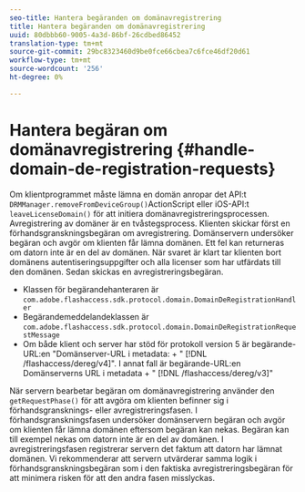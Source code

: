 ```yaml
---
seo-title: Hantera begäranden om domänavregistrering
title: Hantera begäranden om domänavregistrering
uuid: 80dbbb60-9005-4a3d-86bf-26cdbed86452
translation-type: tm+mt
source-git-commit: 29bc8323460d9be0fce66cbea7c6fce46df20d61
workflow-type: tm+mt
source-wordcount: '256'
ht-degree: 0%

---
```



# Hantera begäran om domänavregistrering {#handle-domain-de-registration-requests}

Om klientprogrammet måste lämna en domän anropar det API:t `DRMManager.removeFromDeviceGroup()`ActionScript eller iOS-API:t `leaveLicenseDomain()` för att initiera domänavregistreringsprocessen. Avregistrering av domäner är en tvåstegsprocess. Klienten skickar först en förhandsgranskningsbegäran om avregistrering. Domänservern undersöker begäran och avgör om klienten får lämna domänen. Ett fel kan returneras om datorn inte är en del av domänen. När svaret är klart tar klienten bort domänens autentiseringsuppgifter och alla licenser som har utfärdats till den domänen. Sedan skickas en avregistreringsbegäran.

* Klassen för begärandehanteraren är `com.adobe.flashaccess.sdk.protocol.domain.DomainDeRegistrationHandler`
* Begärandemeddelandeklassen är `com.adobe.flashaccess.sdk.protocol.domain.DomainDeRegistrationRequestMessage`
* Om både klient och server har stöd för protokoll version 5 är begärande-URL:en &quot;Domänserver-URL i metadata: + &quot; [!DNL /flashaccess/dereg/v4]&quot;. I annat fall är begärande-URL:en Domänserverns URL i metadata + &quot; [!DNL /flashaccess/dereg/v3]&quot;

När servern bearbetar begäran om domänavregistrering använder den `getRequestPhase()` för att avgöra om klienten befinner sig i förhandsgransknings- eller avregistreringsfasen. I förhandsgranskningsfasen undersöker domänservern begäran och avgör om klienten får lämna domänen eftersom begäran kan nekas. Begäran kan till exempel nekas om datorn inte är en del av domänen. I avregistreringsfasen registrerar servern det faktum att datorn har lämnat domänen. Vi rekommenderar att servern utvärderar samma logik i förhandsgranskningsbegäran som i den faktiska avregistreringsbegäran för att minimera risken för att den andra fasen misslyckas.
